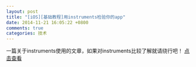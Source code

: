 ```yaml
---
layout: post
title: "[iOS][基础教程]用instruments检验你的app"
date: 2014-11-21 16:05:22 +0800
comments: true
categories: 技术
---
```

一篇关于instruments使用的文章，如果对instruments比较了解就请绕行吧！ [点击查看](http://hufeng825.github.io/2014/01/13/ios35/)


